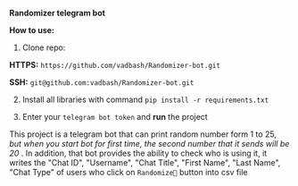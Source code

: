 **Randomizer telegram bot**

**How to use:**

1. Clone repo:

**HTTPS:**  `https://github.com/vadbash/Randomizer-bot.git`

**SSH:**  `git@github.com:vadbash/Randomizer-bot.git`

2. Install all libraries with command `pip install -r requirements.txt`

3. Enter your `telegram bot token` and **run** the project

This project is a telegram bot that can print random number form 1 to 25, *but when you start bot for first time, the second number that it sends will be 20* . 
In addition, that bot provides the ability to check who is using it, it writes the "Chat ID", "Username", "Chat Title", "First Name", "Last Name", "Chat Type" of users who click on `Randomize🔢` button into csv file